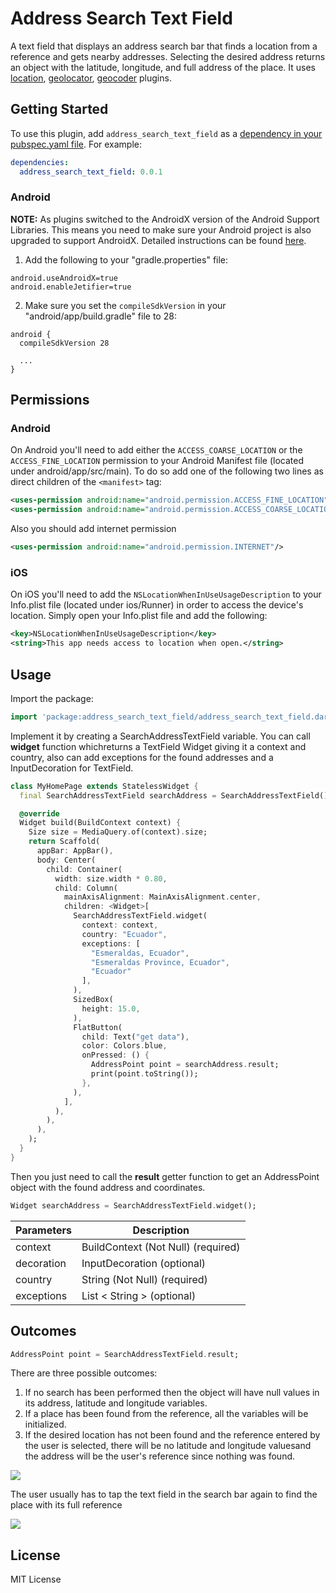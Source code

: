 # Address Search Text Field

A text field that displays an address search bar that finds a location from a reference and gets nearby addresses. Selecting the desired address returns an object with the latitude, longitude, and full address of the place.
It uses [location](https://pub.dev/packages/location), [geolocator](https://pub.dev/packages/geolocator), [geocoder](https://pub.dev/packages/geocoder) plugins.

## Getting Started

To use this plugin, add `address_search_text_field` as a [dependency in your pubspec.yaml file](https://flutter.io/platform-plugins/). For example:

```yaml
dependencies:
  address_search_text_field: 0.0.1
```

### Android

**NOTE:** As plugins switched to the AndroidX version of the Android Support Libraries. This means you need to make sure your Android project is also upgraded to support AndroidX. Detailed instructions can be found [here](https://flutter.dev/docs/development/packages-and-plugins/androidx-compatibility).

1. Add the following to your "gradle.properties" file:

```
android.useAndroidX=true
android.enableJetifier=true
```
2. Make sure you set the `compileSdkVersion` in your "android/app/build.gradle" file to 28:

```
android {
  compileSdkVersion 28

  ...
}
```

## Permissions

### Android

On Android you'll need to add either the `ACCESS_COARSE_LOCATION` or the `ACCESS_FINE_LOCATION` permission to your Android Manifest file (located under android/app/src/main). To do so add one of the following two lines as direct children of the `<manifest>` tag:

``` xml
<uses-permission android:name="android.permission.ACCESS_FINE_LOCATION" />
<uses-permission android:name="android.permission.ACCESS_COARSE_LOCATION" />
```
Also you should add internet permission
``` xml
<uses-permission android:name="android.permission.INTERNET"/>
```

### iOS

On iOS you'll need to add the `NSLocationWhenInUseUsageDescription` to your Info.plist file (located under ios/Runner) in order to access the device's location. Simply open your Info.plist file and add the following:

``` xml
<key>NSLocationWhenInUseUsageDescription</key>
<string>This app needs access to location when open.</string>
```

## Usage

Import the package:
```dart
import 'package:address_search_text_field/address_search_text_field.dart';
```
Implement it by creating a SearchAddressTextField variable. You can call **widget** function whichreturns a TextField Widget giving it a context and country, also can add exceptions for the found addresses and a InputDecoration for TextField.
```dart
class MyHomePage extends StatelessWidget {
  final SearchAddressTextField searchAddress = SearchAddressTextField();

  @override
  Widget build(BuildContext context) {
    Size size = MediaQuery.of(context).size;
    return Scaffold(
      appBar: AppBar(),
      body: Center(
        child: Container(
          width: size.width * 0.80,
          child: Column(
            mainAxisAlignment: MainAxisAlignment.center,
            children: <Widget>[
              SearchAddressTextField.widget(
                context: context,
                country: "Ecuador",
                exceptions: [
                  "Esmeraldas, Ecuador",
                  "Esmeraldas Province, Ecuador",
                  "Ecuador"
                ],
              ),
              SizedBox(
                height: 15.0,
              ),
              FlatButton(
                child: Text("get data"),
                color: Colors.blue,
                onPressed: () {
                  AddressPoint point = searchAddress.result;
                  print(point.toString());
                },
              ),
            ],
          ),
        ),
      ),
    );
  }
}
```
Then you just need to call the **result** getter function to get an AddressPoint object with the found address and coordinates.

```dart
Widget searchAddress = SearchAddressTextField.widget();
```

| Parameters | Description |
|------------|-------------|
| context | BuildContext (Not Null) (required) |
| decoration | InputDecoration (optional)|
| country | String (Not Null) (required) |
| exceptions | List < String > (optional)|

## Outcomes

```dart
AddressPoint point = SearchAddressTextField.result;
```

There are three possible outcomes:
1. If no search has been performed then the object will have null values ​​in its address, latitude and longitude variables.
2. If a place has been found from the reference, all the variables will be initialized.
3. If the desired location has not been found and the reference entered by the user is selected, there will be no latitude and longitude values ​​and the address will be the user's reference since nothing was found.

![](https://raw.githubusercontent.com/JosLuna98/address_search_text_field/master/screenshot/untitled.gif)


The user usually has to tap the text field in the search bar again to find the place with its full reference

![](https://raw.githubusercontent.com/JosLuna98/address_search_text_field/master/screenshot/untitled2.gif)

##  License

MIT License